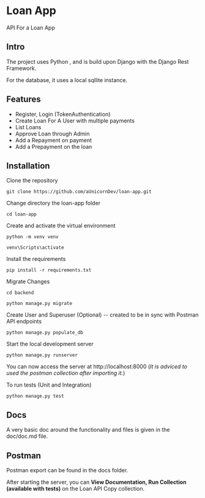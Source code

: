 # Loan App
API For a Loan App

## Intro
 The project uses Python , and is build upon Django with the Django Rest Framework.

 For the database, it uses a local sqllite instance.

## Features
* Register, Login (TokenAuthentication)
* Create Loan For A User with multiple payments 
* List Loans
* Approve Loan through Admin
* Add a Repayment on payment
* Add a Prepayment on the loan 


## Installation

Clone the repository

    git clone https://github.com/aUnicornDev/loan-app.git

Change directory the loan-app folder

    cd loan-app
    
Create and activate the virtual environment

    python -m venv venv

    venv\Scripts\activate

Install the requirements 

    pip install -r requirements.txt

Migrate Changes

    cd backend

    python manage.py migrate

Create User and Superuser (Optional) -- created to be in sync with Postman API endpoints 
    
    python manage.py populate_db

Start the local development server
    
    python manage.py runserver
    
    
You can now access the server at http://localhost:8000 (*It is adviced to used the postman collection after importing it.*)


To run tests (Unit and Integration)

    python manage.py test

## Docs

A very basic doc around the functionality and files is given in the doc/doc.md file.

## Postman 

Postman export can be found in the docs folder.

After starting the server, you can **View Documentation, Run Collection (available with tests)**  on the Loan API Copy collection. 
 



